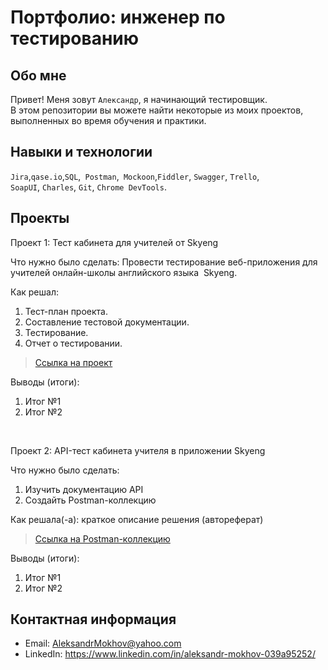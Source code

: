 # Портфолио: инженер по тестированию

## Обо мне 

Привет! Меня зовут ``Александр``, я начинающий тестировщик. <br>
В этом репозитории вы можете найти некоторые из моих проектов, выполненных во время обучения и практики.
<br>

## Навыки и технологии
``Jira``,``qase.io``,``SQL``,`` Postman``,`` Mockoon``,``Fiddler``, ``Swagger``, ``Trello``, <br>
``SoapUI``, ``Charles``, ``Git``, ``Chrome DevTools``.




## Проекты

<p> Проект 1: Тест кабинета для учителей от Skyeng</p>
<p>Что нужно было сделать:
Провести тестирование веб-приложения для учителей онлайн-школы английского языка  Skyeng.<p>
  </ol>

<p>Как решал: <p>
<ol>
  <li>Тест-план проекта.</li>
  <li>Составление тестовой документации.</li>
  <li>Тестирование.</li>
  <li>Отчет о тестировании.</li>
</ol>

> <a href="https://aleksandr1992.atlassian.net/wiki/spaces/~6376a5f9de5cdaba3a668c55/pages/3702785/1+2">Ссылка на проект</a>
 
 
 <p>Выводы (итоги):<p>
<ol>
  <li>Итог №1</li>
  <li>Итог №2</li>
</ol>


<br> 

<p> Проект 2: API-тест кабинета учителя в приложении Skyeng</p>
<p>Что нужно было сделать:<p>
<ol>
  <li>Изучить документацию API</li>
  <li>Создайть Postman-коллекцию</li>
</ol>

<p>Как решала(-а): краткое описание решения (автореферат)<p>

>  <a href="https://github.com/AleksandrMokhov/portfolio/blob/main/30%2020_48_32644ed42073dc14.41788337%D0%9A%D1%83%D1%80%D1%81%D0%BE%D0%B2%D0%B0%D1%8F2%D0%9C%D0%BE%D1%85%D0%BE%D0%B2%D0%90%D0%A1.postman_collection.json">Ссылка на Postman-коллекцию</a>
 
 <p>Выводы (итоги):<p>
<ol>
  <li>Итог №1</li>
  <li>Итог №2</li>
</ol>



## Контактная информация
- Email: AleksandrMokhov@yahoo.com
- LinkedIn: https://www.linkedin.com/in/aleksandr-mokhov-039a95252/
